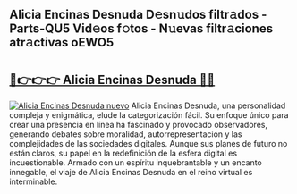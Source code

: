 ## Alicia Encinas Desnuda D𝚎sn𝚞dos filtr𝚊dos - Parts-QU5 Vid𝚎os f𝚘tos - N𝚞evas filtr𝚊ciones atr𝚊ctivas oEWO5

# <h2><a href="http://mb3s9d.tromn.icu/?c=Alicia+Encinas+Desnuda">🔗👉👉👉 Alicia Encinas Desnuda 🔗🔗</a></h2>

[![Alicia Encinas Desnuda nuevo](https://i.imgur.com/pEAQMta.gif)](http://mb3s9d.tromn.icu/?c=Alicia+Encinas+Desnuda)
Alicia Encinas Desnuda, una personalidad compleja y enigmática, elude la categorización fácil. Su enfoque único para crear una presencia en línea ha fascinado y provocado observadores, generando debates sobre moralidad, autorrepresentación y las complejidades de las sociedades digitales. Aunque sus planes de futuro no están claros, su papel en la redefinición de la esfera digital es incuestionable. Armado con un espíritu inquebrantable y un encanto innegable, el viaje de Alicia Encinas Desnuda en el reino virtual es interminable.
